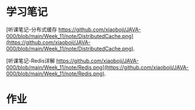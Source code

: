 # 学习笔记
[听课笔记-分布式缓存 https://github.com/xiaoboji/JAVA-000/blob/main/Week_11/note/DistributedCache.png](https://github.com/xiaoboji/JAVA-000/blob/main/Week_11/note/DistributedCache.png).

[听课笔记-Redis详解 https://github.com/xiaoboji/JAVA-000/blob/main/Week_11/note/Redis.png](https://github.com/xiaoboji/JAVA-000/blob/main/Week_11/note/Redis.png).

# 作业


